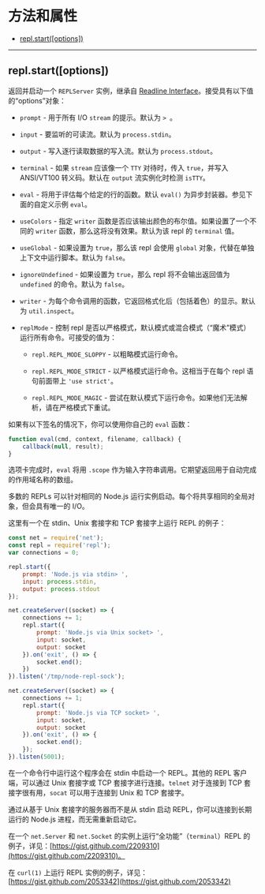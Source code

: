 # 方法和属性

* [repl.start([options])](#replstartoptions)

--------------------------------------------------

## repl.start([options])

返回并启动一个 `REPLServer` 实例，继承自 [Readline Interface](../readline/class_Interface.md#)。接受具有以下值的“options”对象：

* `prompt` - 用于所有 I/O `stream` 的提示。默认为 `> `。

* `input` - 要监听的可读流。默认为 `process.stdin`。

* `output` - 写入逐行读取数据的写入流。默认为 `process.stdout`。

* `terminal` - 如果 `stream` 应该像一个 `TTY` 对待时，传入 `true`，并写入 ANSI/VT100 转义码。默认在 `output` 流实例化时检测 `isTTY`。

* `eval` - 将用于评估每个给定的行的函数。默认 `eval()` 为异步封装器。参见下面的自定义示例 `eval`。

* `useColors` - 指定 `writer` 函数是否应该输出颜色的布尔值。如果设置了一个不同的 `writer` 函数，那么这将没有效果。默认为该 repl 的 `terminal` 值。

* `useGlobal` - 如果设置为 `true`，那么该 repl 会使用 `global` 对象，代替在单独上下文中运行脚本。默认为 `false`。

* `ignoreUndefined` - 如果设置为 `true`，那么 repl 将不会输出返回值为 `undefined` 的命令。默认为 `false`。

* `writer` - 为每个命令调用的函数，它返回格式化后（包括着色）的显示。默认为 `util.inspect`。

* `replMode` - 控制 repl 是否以严格模式，默认模式或混合模式（“魔术”模式）运行所有命令。可接受的值为：

    - `repl.REPL_MODE_SLOPPY` - 以粗略模式运行命令。
    
    - `repl.REPL_MODE_STRICT` - 以严格模式运行命令。这相当于在每个 repl 语句前面带上 `'use strict'`。
    
    - `repl.REPL_MODE_MAGIC` - 尝试在默认模式下运行命令。如果他们无法解析，请在严格模式下重试。
    
如果有以下签名的情况下，你可以使用你自己的 `eval` 函数：

``` javascript
function eval(cmd, context, filename, callback) {
    callback(null, result);
}
```

选项卡完成时，`eval` 将用 `.scope` 作为输入字符串调用。它期望返回用于自动完成的作用域名称的数组。

多数的 REPLs 可以针对相同的 Node.js 运行实例启动。每个将共享相同的全局对象，但会具有唯一的 I/O。

这里有一个在 stdin、Unix 套接字和 TCP 套接字上运行 REPL 的例子：

``` javascript
const net = require('net');
const repl = require('repl');
var connections = 0;

repl.start({
    prompt: 'Node.js via stdin> ',
    input: process.stdin,
    output: process.stdout
});

net.createServer((socket) => {
    connections += 1;
    repl.start({
        prompt: 'Node.js via Unix socket> ',
        input: socket,
        output: socket
    }).on('exit', () => {
        socket.end();
    })
}).listen('/tmp/node-repl-sock');

net.createServer((socket) => {
    connections += 1;
    repl.start({
        prompt: 'Node.js via TCP socket> ',
        input: socket,
        output: socket
    }).on('exit', () => {
        socket.end();
    });
}).listen(5001);
```

在一个命令行中运行这个程序会在 stdin 中启动一个 REPL。其他的 REPL 客户端，可以通过 Unix 套接字或 TCP 套接字进行连接。`telnet` 对于连接到 TCP 套接字很有用，`socat` 可以用于连接到 Unix 和 TCP 套接字。

通过从基于 Unix 套接字的服务器而不是从 stdin 启动 REPL，你可以连接到长期运行的 Node.js 进程，而无需重新启动它。

在一个 `net.Server` 和 `net.Socket` 的实例上运行“全功能”（`terminal`）REPL 的例子，详见：[https://gist.github.com/2209310](https://gist.github.com/2209310)。

在 `curl(1)` 上运行 REPL 实例的例子，详见：[https://gist.github.com/2053342](https://gist.github.com/2053342)